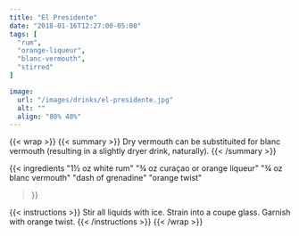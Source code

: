 ```yaml
---
title: "El Presidente"
date: "2018-01-16T12:27:00-05:00"
tags: [
  "rum",
  "orange-liqueur",
  "blanc-vermouth",
  "stirred"
]

image:
  url: "/images/drinks/el-presidente.jpg"
  alt: ""
  align: "80% 40%"
---
```

{{< wrap >}}
{{< summary >}}
Dry vermouth can be substituited for blanc vermouth (resulting in a slightly dryer drink, naturally).
{{< /summary >}}

{{< ingredients
  "1½ oz white rum"
  "¾ oz curaçao or orange liqueur"
  "¾ oz blanc vermouth"
  "dash of grenadine"
  "orange twist"
>}}

{{< instructions >}}
Stir all liquids with ice. Strain into a coupe glass. Garnish with orange twist.
{{< /instructions >}}
{{< /wrap >}}
